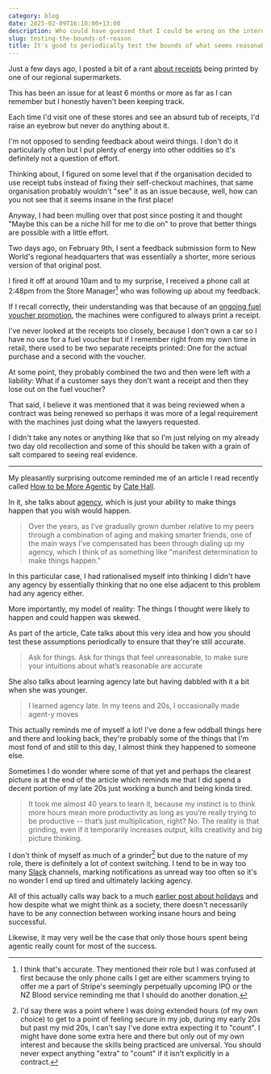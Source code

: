 ```yaml
---
category: blog
date: 2025-02-09T16:10:00+13:00
description: Who could have guessed that I could be wrong on the internet
slug: testing-the-bounds-of-reason
title: It's good to periodically test the bounds of what seems reasonable
---
```


Just a few days ago, I posted a bit of a rant [about receipts](/blog/receipt-forest) being printed by one of our regional supermarkets.

This has been an issue for at least 6 months or more as far as I can remember but I honestly haven't been keeping track.

Each time I'd visit one of these stores and see an absurd tub of receipts, I'd raise an eyebrow but never do anything about it.

I'm not opposed to sending feedback about weird things. I don't do it particularly often but I put plenty of energy into other oddities so it's definitely not a question of effort.

Thinking about, I figured on some level that if the organisation decided to use receipt tubs instead of fixing their self-checkout machines, that same organisation probably wouldn't "see" it as an issue because, well, how can you not see that it seems insane in the first place!

Anyway, I had been mulling over that post since posting it and thought "Maybe this can be a niche hill for me to die on" to prove that better things are possible with a little effort.

Two days ago, on February 9th, I sent a feedback submission form to New World's regional headquarters that was essentially a shorter, more serious version of that original post.

I fired it off at around 10am and to my surprise, I received a phone call at 2:48pm from the Store Manager[^1] who was following up about my feedback.

If I recall correctly, their understanding was that because of an [ongoing fuel voucher promotion](https://www.newworld.co.nz/fuel/fuelup-voucher), the machines were configured to always print a receipt.

I've never looked at the receipts too closely, because I don't own a car so I have no use for a fuel voucher but if I remember right from my own time in retail, there used to be two separate receipts printed: One for the actual purchase and a second with the voucher.

At some point, they probably combined the two and then were left with a liability: What if a customer says they don't want a receipt and then they lose out on the fuel voucher?

That said, I believe it was mentioned that it was being reviewed when a contract was being renewed so perhaps it was more of a legal requirement with the machines just doing what the lawyers requested.

I didn't take any notes or anything like that so I'm just relying on my already two day old recollection and some of this should be taken with a grain of salt compared to seeing real evidence.

---

My pleasantly surprising outcome reminded me of an article I read recently called [How to be More Agentic](https://usefulfictions.substack.com/p/how-to-be-more-agentic) by [Cate Hall](https://astera.org/team/cate-hall/).

In it, she talks about [agency](https://en.wikipedia.org/wiki/Agency_(sociology)), which is just your ability to make things happen that you wish would happen.

> Over the years, as I’ve gradually grown dumber relative to my peers through a combination of aging and making smarter friends, one of the main ways I’ve compensated has been through dialing up my agency, which I think of as something like "manifest determination to make things happen."

In this particular case, I had rationalised myself into thinking I didn't have any agency by essentially thinking that no one else adjacent to this problem had any agency either.

More importantly, my model of reality: The things I thought were likely to happen and could happen was skewed.

As part of the article, Cate talks about this very idea and how you should test these assumptions periodically to ensure that they're still accurate.

> Ask for things. Ask for things that feel unreasonable, to make sure your intuitions about what’s reasonable are accurate

She also talks about learning agency late but having dabbled with it a bit when she was younger.

> I learned agency late. In my teens and 20s, I occasionally made agent-y moves

This actually reminds me of myself a lot! I've done a few oddball things here and there and looking back, they're probably some of the things that I'm most fond of and still to this day, I almost think they happened to someone else.

Sometimes I do wonder where some of that yet and perhaps the clearest picture is at the end of the article which reminds me that I did spend a decent portion of my late 20s just working a bunch and being kinda tired.

> It took me almost 40 years to learn it, because my instinct is to think more hours mean more productivity as long as you’re really trying to be productive -- that’s just multiplication, right? No. The reality is that grinding, even if it temporarily increases output, kills creativity and big picture thinking.

I don't think of myself as much of a grinder[^2] but due to the nature of my role, there is definitely a lot of context switching. I tend to be in way too many [Slack](https://slack.com) channels, marking notifications as unread way too often so it's no wonder I end up tired and ultimately lacking agency.

All of this actually calls way back to a much [earlier post about holidays](/blog/taking-holidays/) and how despite what we might think as a society, there doesn't necessarily have to be any connection between working insane hours and being successful.

Likewise, it may very well be the case that only those hours spent being agentic really count for most of the success.

[^1]: I think that's accurate. They mentioned their role but I was confused at first because the only phone calls I get are either scammers trying to offer me a part of Stripe's seemingly perpetually upcoming IPO or the NZ Blood service reminding me that I should do another donation.

[^2]: I'd say there was a point where I was doing extended hours (of my own choice) to get to a point of feeling secure in my job, during my early 20s but past my mid 20s, I can't say I've done extra expecting it to "count". I might have done some extra here and there but only out of my own interest and because the skills being practiced are universal. You should never expect anything "extra" to "count" if it isn't explicitly in a contract.